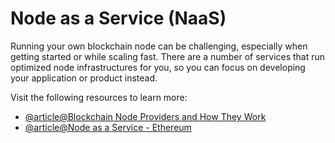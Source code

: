 # Node as a Service (NaaS)

Running your own blockchain node can be challenging, especially when getting started or while scaling fast. There are a number of services that run optimized node infrastructures for you, so you can focus on developing your application or product instead.

Visit the following resources to learn more:

- [@article@Blockchain Node Providers and How They Work](https://www.infoq.com/articles/blockchain-as-a-service-get-block/)
- [@article@Node as a Service - Ethereum](https://ethereum.org/en/developers/docs/nodes-and-clients/nodes-as-a-service/)